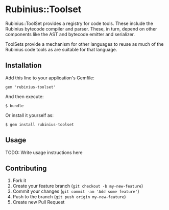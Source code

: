 # Rubinius::Toolset

Rubinius::ToolSet provides a registry for code tools. These include
the Rubinius bytecode compiler and parser. These, in turn, depend on
other components like the AST and bytecode emitter and serializer.

ToolSets provide a mechanism for other languages to reuse as much of
the Rubinius code tools as are suitable for that language.

## Installation

Add this line to your application's Gemfile:

    gem 'rubinius-toolset'

And then execute:

    $ bundle

Or install it yourself as:

    $ gem install rubinius-toolset

## Usage

TODO: Write usage instructions here

## Contributing

1. Fork it
2. Create your feature branch (`git checkout -b my-new-feature`)
3. Commit your changes (`git commit -am 'Add some feature'`)
4. Push to the branch (`git push origin my-new-feature`)
5. Create new Pull Request
